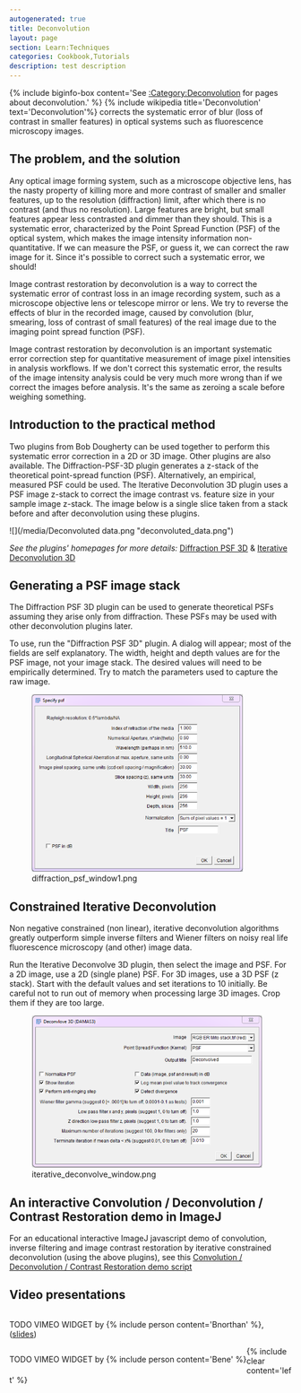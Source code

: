 ```yaml
---
autogenerated: true
title: Deconvolution
layout: page
section: Learn:Techniques
categories: Cookbook,Tutorials
description: test description
---
```


{% include biginfo-box content='See [:Category:Deconvolution](Category_Deconvolution) for pages about deconvolution.' %} 
{% include wikipedia title='Deconvolution' text='Deconvolution'%} corrects the systematic error of blur (loss of contrast in smaller features) in optical systems such as fluorescence microscopy images.

The problem, and the solution
-----------------------------

Any optical image forming system, such as a microscope objective lens, has the nasty property of killing more and more contrast of smaller and smaller features, up to the resolution (diffraction) limit, after which there is no contrast (and thus no resolution). Large features are bright, but small features appear less contrasted and dimmer than they should. This is a systematic error, characterized by the Point Spread Function (PSF) of the optical system, which makes the image intensity information non-quantitative. If we can measure the PSF, or guess it, we can correct the raw image for it. Since it's possible to correct such a systematic error, we should!

Image contrast restoration by deconvolution is a way to correct the systematic error of contrast loss in an image recording system, such as a microscope objective lens or telescope mirror or lens. We try to reverse the effects of blur in the recorded image, caused by convolution (blur, smearing, loss of contrast of small features) of the real image due to the imaging point spread function (PSF).

Image contrast restoration by deconvolution is an important systematic error correction step for quantitative measurement of image pixel intensities in analysis workflows. If we don't correct this systematic error, the results of the image intensity analysis could be very much more wrong than if we correct the images before analysis. It's the same as zeroing a scale before weighing something.

Introduction to the practical method
------------------------------------

Two plugins from Bob Dougherty can be used together to perform this systematic error correction in a 2D or 3D image. Other plugins are also available. The Diffraction-PSF-3D plugin generates a z-stack of the theoretical point-spread function (PSF). Alternatively, an empirical, measured PSF could be used. The Iterative Deconvolution 3D plugin uses a PSF image z-stack to correct the image contrast vs. feature size in your sample image z-stack. The image below is a single slice taken from a stack before and after deconvolution using these plugins.

![](/media/Deconvoluted data.png "deconvoluted_data.png")

*See the plugins' homepages for more details:* [Diffraction PSF 3D](http://www.optinav.info/Diffraction-PSF-3D.htm) & [Iterative Deconvolution 3D](http://www.optinav.info/Iterative-Deconvolve-3D.htm)

Generating a PSF image stack
----------------------------

The Diffraction PSF 3D plugin can be used to generate theoretical PSFs assuming they arise only from diffraction. These PSFs may be used with other deconvolution plugins later.

To use, run the "Diffraction PSF 3D" plugin. A dialog will appear; most of the fields are self explanatory. The width, height and depth values are for the PSF image, not your image stack. The desired values will need to be empirically determined. Try to match the parameters used to capture the raw image.

<figure><img src="/media/Diffraction psf window1.png" title="diffraction_psf_window1.png" width="377" height="317" alt="diffraction_psf_window1.png" /><figcaption aria-hidden="true">diffraction_psf_window1.png</figcaption></figure>

Constrained Iterative Deconvolution
-----------------------------------

Non negative constrained (non linear), iterative deconvolution algorithms greatly outperform simple inverse filters and Wiener filters on noisy real life fluorescence microscopy (and other) image data.

Run the Iterative Deconvolve 3D plugin, then select the image and PSF. For a 2D image, use a 2D (single plane) PSF. For 3D images, use a 3D PSF (z stack). Start with the default values and set iterations to 10 initially. Be careful not to run out of memory when processing large 3D images. Crop them if they are too large.

<figure><img src="/media/Iterative deconvolve window.png" title="iterative_deconvolve_window.png" width="411" height="272" alt="iterative_deconvolve_window.png" /><figcaption aria-hidden="true">iterative_deconvolve_window.png</figcaption></figure>

An interactive Convolution / Deconvolution / Contrast Restoration demo in ImageJ
--------------------------------------------------------------------------------

For an educational interactive ImageJ javascript demo of convolution, inverse filtering and image contrast restoration by iterative constrained deconvolution (using the above plugins), see this [Convolution / Deconvolution / Contrast Restoration demo script](https://github.com/chalkie666/imagejMacros/blob/master/DeconvolutionDemos/Convolution_Deconvolution_Demo.js)

Video presentations
-------------------

<div style="float: left; padding-right: 1em">

TODO VIMEO WIDGET by {% include person content='Bnorthan' %}, ([slides](https://imagej.github.io/presentations/2015-09-04-imagej2-deconvolution/))

</div>
<div style="float: left">

TODO VIMEO WIDGET by {% include person content='Bene' %}

</div>

{% include clear content='left' %}

 
